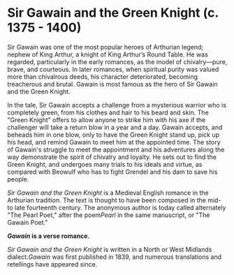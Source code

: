 Sir Gawain and the Green Knight (c. 1375 - 1400)
================================================

Sir Gawain was one of the most popular heroes of Arthurian legend;
nephew of King Arthur, a knight of King Arthur’s Round Table. He was
regarded, particularly in the early romances, as the model of
chivalry—pure, brave, and courteous. In later romances, when spiritual
purity was valued more than chivalrous deeds, his character
deteriorated, becoming treacherous and brutal. Gawain is most famous as
the hero of Sir Gawain and the Green Knight.

In the tale, Sir Gawain accepts a challenge from a mysterious warrior
who is completely green, from his clothes and hair to his beard and
skin. The "Green Knight" offers to allow anyone to strike him with his
axe if the challenger will take a return blow in a year and a day.
Gawain accepts, and beheads him in one blow, only to have the Green
Knight stand up, pick up his head, and remind Gawain to meet him at the
appointed time. The story of Gawain's struggle to meet the appointment
and his adventures along the way demonstrate the spirit of chivalry and
loyalty. He sets out to find the Green Knight, and undergoes many trials
to his ideals and virtue, as compared with Beowulf who has to fight
Grendel and his dam to save his people.

*Sir Gawain and the Green Knight* is a Medieval English romance in the
Arthurian tradition. The text is thought to have been composed in the
mid- to late fourteenth century. The anonymous author is today called
alternately "The Pearl Poet," after the poem*Pearl* in the same
manuscript, or "The Gawain Poet."

***Gawain* is a verse romance.**

*Sir Gawain and the Green Knight* is written in a North or West Midlands
dialect.*Gawain* was first published in 1839, and numerous translations
and retellings have appeared since.


